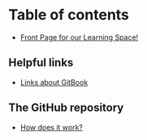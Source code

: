 # Table of contents

* [Front Page for our Learning Space!](README.md)

## Helpful links

* [Links about GitBook](helpful-links/links-about-gitbook.md)

## The GitHub repository

* [How does it work?](the-github-repository/how-does-it-work.md)

